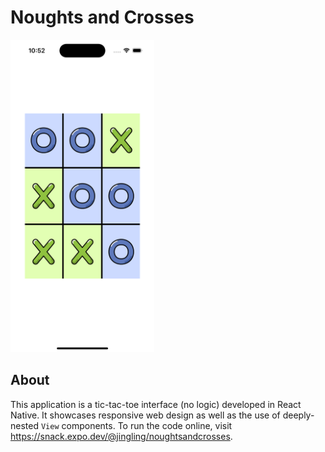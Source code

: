 # Noughts and Crosses

<img src="Screenshot.png" height="500">

## About

This application is a tic-tac-toe interface (no logic) developed in React Native. It showcases responsive web design as well as the use of deeply-nested `View` components. To run the code online, visit <https://snack.expo.dev/@jingling/noughtsandcrosses>.
